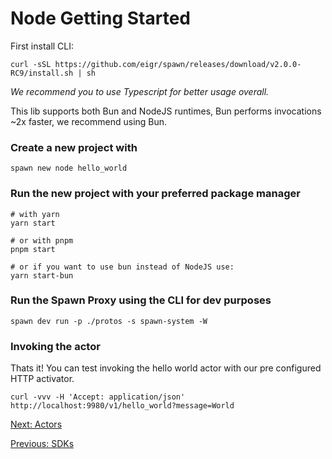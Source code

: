 # Node Getting Started

First install CLI:

```SH
curl -sSL https://github.com/eigr/spawn/releases/download/v2.0.0-RC9/install.sh | sh
```

_We recommend you to use Typescript for better usage overall._

This lib supports both Bun and NodeJS runtimes, Bun performs invocations ~2x faster, we recommend using Bun.

### Create a new project with

```SH
spawn new node hello_world
```

### Run the new project with your preferred package manager

```SH
# with yarn
yarn start

# or with pnpm
pnpm start

# or if you want to use bun instead of NodeJS use:
yarn start-bun
```

### Run the Spawn Proxy using the CLI for dev purposes

```SH
spawn dev run -p ./protos -s spawn-system -W
```

### Invoking the actor

Thats it! You can test invoking the hello world actor with our pre configured HTTP activator.

```SH
curl -vvv -H 'Accept: application/json' http://localhost:9980/v1/hello_world?message=World
```

[Next: Actors](actors.md)

[Previous: SDKs](../../sdks.md)